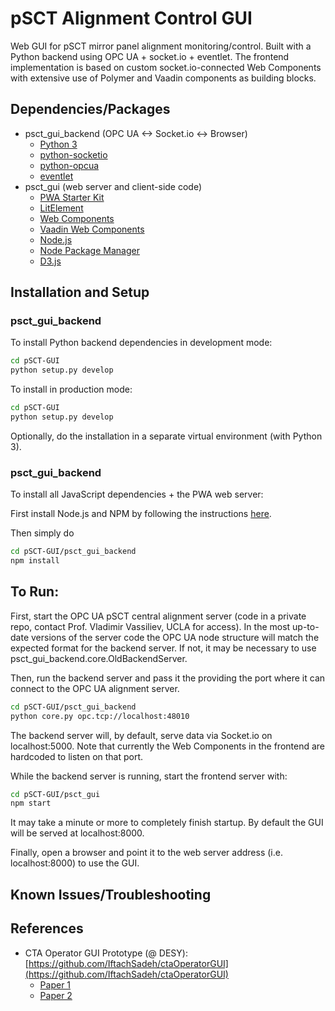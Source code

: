# pSCT Alignment Control GUI
Web GUI for pSCT mirror panel alignment monitoring/control. Built with a Python backend using OPC UA + socket.io + eventlet. The frontend implementation is based on custom socket.io-connected Web Components with extensive use of Polymer and Vaadin components as building blocks.

## Dependencies/Packages

* psct_gui_backend (OPC UA <-> Socket.io <-> Browser)
  * [Python 3](https://www.python.org/)
  * [python-socketio](https://github.com/miguelgrinberg/python-socketio)
  * [python-opcua](https://github.com/FreeOpcUa/python-opcua)
  * [eventlet](http://eventlet.net/)
* psct_gui (web server and client-side code)
  * [PWA Starter Kit](https://pwa-starter-kit.polymer-project.org/)
  * [LitElement](https://lit-element.polymer-project.org)
  * [Web Components](https://www.webcomponents.org/)
  * [Vaadin Web Components](https://vaadin.com/components/)
  * [Node.js](https://nodejs.org/en/)
  * [Node Package Manager](https://vaadin.com/components/)
  * [D3.js](https://github.com/d3/d3)

## Installation and Setup

### psct_gui_backend

To install Python backend dependencies in development mode:

```bash
cd pSCT-GUI
python setup.py develop
```

To install in production mode:

```bash
cd pSCT-GUI
python setup.py develop
```

Optionally, do the installation in a separate virtual environment (with Python 3).

### psct_gui_backend

To install all JavaScript dependencies + the PWA web server:

First install Node.js and NPM by following the instructions [here](https://github.com/nodesource/distributions/blob/master/README.md#deb).

Then simply do

```bash
cd pSCT-GUI/psct_gui_backend
npm install
```

## To Run:

First, start the OPC UA pSCT central alignment server (code in a private repo, contact Prof. Vladimir Vassiliev, UCLA for access). In the most up-to-date versions of the server code the OPC UA node structure will match the expected format for the backend server. If not, it may be necessary to use psct_gui_backend.core.OldBackendServer. 

Then, run the backend server and pass it the providing the port where it can connect to the OPC UA alignment server.

```bash
cd pSCT-GUI/psct_gui_backend
python core.py opc.tcp://localhost:48010
```
The backend server will, by default, serve data via Socket.io on localhost:5000. Note that currently the Web Components in the frontend are hardcoded to listen on that port.

While the backend server is running, start the frontend server with:

```bash
cd pSCT-GUI/psct_gui
npm start
```

It may take a minute or more to completely finish startup. By default the GUI will be served at localhost:8000.

Finally, open a browser and point it to the web server address (i.e. localhost:8000) to use the GUI.

## Known Issues/Troubleshooting

## References

* CTA Operator GUI Prototype (@ DESY): [https://github.com/IftachSadeh/ctaOperatorGUI](https://github.com/IftachSadeh/ctaOperatorGUI)
  * [Paper 1](https://arxiv.org/abs/1608.03595)
  * [Paper 2](https://arxiv.org/abs/1710.07117)
